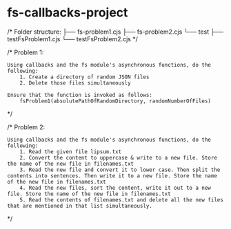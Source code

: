 # fs-callbacks-project

/*
    Folder structure:
        ├── fs-problem1.cjs
        ├── fs-problem2.cjs
        └── test
            ├── testFsProblem1.cjs
            └── testFsProblem2.cjs
*/

/*
    Problem 1:
    
    Using callbacks and the fs module's asynchronous functions, do the following:
        1. Create a directory of random JSON files
        2. Delete those files simultaneously 

    Ensure that the function is invoked as follows: 
        fsProblem1(absolutePathOfRandomDirectory, randomNumberOfFiles)
*/

/*
    Problem 2:
    
    Using callbacks and the fs module's asynchronous functions, do the following:
        1. Read the given file lipsum.txt
        2. Convert the content to uppercase & write to a new file. Store the name of the new file in filenames.txt
        3. Read the new file and convert it to lower case. Then split the contents into sentences. Then write it to a new file. Store the name of the new file in filenames.txt
        4. Read the new files, sort the content, write it out to a new file. Store the name of the new file in filenames.txt
        5. Read the contents of filenames.txt and delete all the new files that are mentioned in that list simultaneously.
*/
